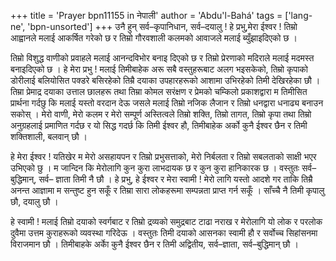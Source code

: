 +++
title = 'Prayer bpn11155 in नेपाली'
author = 'Abdu'l-Bahá'
tags = ['lang-ne', 'bpn-unsorted']
+++
उनै हुन् सर्व–कृपानिधान, सर्व–दयालु ! हे प्रभु,मेरा ईश्वर ! तिम्रो आह्वानले मलाई आकर्षित गरेको छ र तिम्रो गौरवशाली कलमको आवाजले मलाई ब्युँझाइदिएको छ । 

तिम्रो विशुद्ध वाणीको प्रवाहले मलाई आनन्दविभोर बनाइ दिएको छ र तिम्रो प्रेरणाको मदिराले मलाई मदमस्त बनाइदिएको छ । हे मेरा प्रभु ! मलाई तिमीबाहेक अरू सबै वस्तुहरूबाट अलग भइसकेको, तिम्रो कृपाको डोरीलाई बलियोसित पक्डरे बसिरहेको तिम्रै दयाका उपहारहरूको आशामा उभिरहेको तिमी देखिरहेका छौ । तिम्रा प्रेमाद्र दयाका उत्ताल छालहरू तथा तिम्रा कोमल सरंक्षण र प्रेमको चम्किलो प्रकाशद्वारा म तिमीसित प्रार्थना गर्दछु कि मलाई यस्तो वरदान देऊ जसले मलाई तिम्रो नजिक लैजान र तिम्रो धनद्वारा धनाढ्य बनाउन सकोस् । मेरो वाणी, मेरो कलम र मेरो सम्पूर्ण अस्तित्वले तिम्रो शक्ति, तिम्रो तागत, तिम्रो कृपा तथा तिम्रो अनुग्रहलाई प्रमाणित गर्दछ र यो सिद्ध गदर्छ कि तिमी ईश्वर हौ, तिमीबाहेक अर्को कुनै ईश्वर छैन र तिमी शक्तिशाली, बलवान् छौ । 

हे मेरा ईश्वर ! यतिखेर म मेरो असहायपन र तिम्रो प्रभुसत्ताको, मेरो निर्बलता र तिम्रो सबलताको साक्षी भएर उभिएको छु । म जान्दिन कि मेरोलागि कुन कुरा लाभदायक छ र कुन कुरा हानिकारक छ । वस्तुतः सर्व–बुद्धिमान्, सर्व– ज्ञाता तिमी नै छौ । हे प्रभु, हे ईश्वर र मेरा स्वामी ! मेरो लागि यस्तो आदशे गर ताकि तिम्रै अनन्त आज्ञामा म सन्तुष्ट हुन सकूँ र तिम्रा सारा लोकहरूमा सम्पन्नता प्राप्त गर्न सकूँ । साँच्चै नै तिमी कृपालु  छौ, दयालु छौ । 

हे स्वामी ! मलाई तिम्रो दयाको स्वर्गबाट र तिम्रो द्रव्यको समुद्रबाट टाढा नराख र मेरोलागि यो लोक र परलोक दुवैमा उत्तम कुराहरूको व्यवस्था गरिदेऊ । वस्तुतः तिमी दयाको आसनका स्वामी हौ र सर्वोच्च सिहांसनमा विराजमान छौ । तिमीबाहके अर्काे कुनै ईश्वर छैन र तिमी अद्वितीय, सर्व–ज्ञाता, सर्व–बुद्धिमान् छौ ।
